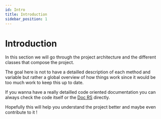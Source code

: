 ```yaml
---
id: Intro
title: Introduction
sidebar_position: 1
---
```


# Introduction

In this section we will go through the project architecture and the different classes that compose the project.

The goal here is not to have a detailled description of each method and variable but rather a global overview of how things work since it would be too much work to keep this up to date.

If you wanna have a really detailled code oriented documentation you can always check the code itself or the [Doc RS](https://docs.rs/chess-tui/1.4.0/chess_tui/) directly.

Hopefully this will help you understand the project better and maybe even contribute to it !
